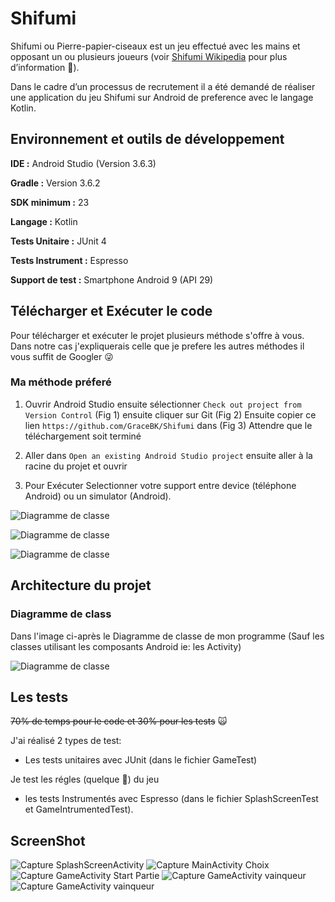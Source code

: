 # Shifumi

Shifumi ou Pierre-papier-ciseaux est un jeu effectué avec les mains et opposant un ou plusieurs joueurs (voir [Shifumi Wikipedia](https://fr.wikipedia.org/wiki/Pierre-papier-ciseaux) pour plus d’information :tongue:).

Dans le cadre d’un processus de recrutement il a été demandé de réaliser une application du jeu Shifumi sur Android de preference avec le langage Kotlin.

## Environnement et outils de développement

**IDE :**  Android Studio (Version 3.6.3)

**Gradle :**  Version 3.6.2

**SDK minimum :**  23

**Langage :**  Kotlin

**Tests Unitaire :**  JUnit 4

**Tests Instrument :**  Espresso

**Support de test :**  Smartphone Android 9 (API 29)

## Télécharger et Exécuter le code

Pour télécharger et exécuter le projet plusieurs méthode s'offre à vous. Dans notre cas j'expliquerais celle que je prefere les autres méthodes il vous suffit de Googler :stuck_out_tongue_winking_eye:

### Ma méthode préferé

1. Ouvrir Android Studio ensuite sélectionner `Check out project from Version Control` (Fig 1) ensuite cliquer sur Git (Fig 2)
Ensuite copier ce lien `https://github.com/GraceBK/Shifumi` dans (Fig 3)
Attendre que le téléchargement soit terminé

2. Aller dans `Open an existing Android Studio project` ensuite aller à la racine du projet et ouvrir

3. Pour Exécuter Selectionner votre support entre device (téléphone Android) ou un simulator (Android).

![Diagramme de classe](./SCREENSHOT/DiagramClass.png)

![Diagramme de classe](./SCREENSHOT/DiagramClass.png)

![Diagramme de classe](./SCREENSHOT/DiagramClass.png)

## Architecture du projet

### Diagramme de class

Dans l'image ci-après le Diagramme de classe de mon programme (Sauf les classes utilisant les composants Android ie: les Activity)

![Diagramme de classe](./SCREENSHOT/DiagramClass.png)


## Les tests

~~70% de temps pour le code et 30% pour les tests~~ :scream_cat:

J'ai réalisé 2 types de test:

- Les tests unitaires avec JUnit (dans le fichier GameTest)

Je test les régles (quelque :speak_no_evil:) du jeu

- les tests Instrumentés avec Espresso (dans le fichier SplashScreenTest et GameIntrumentedTest).

## ScreenShot

![Capture SplashScreenActivity](./SCREENSHOT/img1.jpeg) ![Capture MainActivity Choix](./SCREENSHOT/img2.jpeg) ![Capture GameActivity Start Partie](./SCREENSHOT/img3.jpeg) ![Capture GameActivity vainqueur](./SCREENSHOT/img4.jpeg) ![Capture GameActivity vainqueur](./SCREENSHOT/img5.jpeg)
